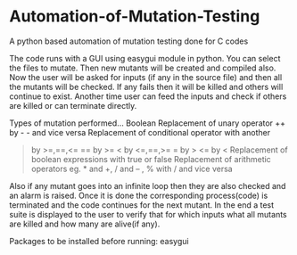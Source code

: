 Automation-of-Mutation-Testing
==============================

A python based automation of mutation testing done for C codes

The code runs with a GUI using easygui module in python. You can select the files to mutate. Then new mutants will be created and compiled also. Now the user will be asked for inputs (if any in the source file) and then all the mutants will be checked. If any fails then it will be killed and others will continue to exist. Another time user can feed the inputs and check if others are killed or can terminate directly.

Types of mutation performed...
Boolean
Replacement of unary operator             ++ by - - and vice versa
Replacement of conditional operator with another
  > by >=,==,<=
  == by >=
  < by <=,==,>=
  >= by >
  <= by <
  Replacement of boolean expressions with true or false
  Replacement of arithmetic operators     eg.  * and +, / and – , % with / and vice versa
  
Also if any mutant goes into an infinite loop then they are also checked and an alarm is raised. Once it is done the corresponding process(code) is terminated and the code continues for the next mutant.
In the end a test suite is displayed to the user to verify that for which inputs what all mutants are killed and how many are alive(if any).

Packages to be installed before running: easygui

